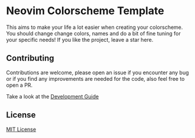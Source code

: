 # Neovim Colorscheme Template

This aims to make your life a lot easier when creating your colorscheme. You should change change colors, names and do a bit of fine tuning for your specific needs! If you like the project, leave a star here.

## Contributing

Contributions are welcome, please open an issue if you encounter any bug or if you find any improvements are needed for the code, also feel free to open a PR.

Take a look at the [Development Guide](./DEVELOPMENT_GUIDE.md)

## License

[MIT License](LICENSE) 
